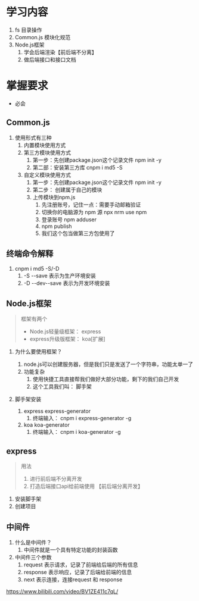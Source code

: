 # 学习内容
1. fs  目录操作
2. Common.js 模块化规范
3. Node.js框架
   1. 学会后端渲染【前后端不分离】
   2. 做后端接口和接口文档
# 掌握要求
  - 必会
## Common.js
1. 使用形式有三种
   1. 内置模块使用方式
   2. 第三方模块使用方式
      1. 第一步：先创建package.json这个记录文件  npm init -y
      2. 第二部：安装第三方库   cnpm i md5 -S
   3. 自定义模块使用方式
      1. 第一步：先创建package.json这个记录文件  npm init -y
      2. 第二步： 创建属于自己的模块
      3. 上传模块到npm.js
         1. 先注册账号，记住一点：需要手动邮箱验证
         2. 切换你的电脑源为 npm 源  npx nrm use npm
         3. 登录账号   npm adduser
         4. npm publish
         5. 我们这个包当做第三方包使用了
## 终端命令解释
1. cnpm i md5 -S/-D
   1. -S   --save 表示为生产环境安装
   2. -D   --dev--save 表示为开发环境安装 


## Node.js框架
> 框架有两个
> - Node.js轻量级框架： express
> - express升级版框架： koa[扩展]
1. 为什么要使用框架？
   1. node.js可以创建服务器，但是我们只是发送了一个字符串，功能太单一了
   2. 功能复杂
      1. 使用快捷工具直接帮我们做好大部分功能，剩下的我们自己开发
      2. 这个工具我们叫： 脚手架

2. 脚手架安装
   1. express  express-generator 
      1. 终端输入： cnpm i express-generator -g
   2. koa      koa-generator
      1. 终端输入： cnpm i koa-generator -g
## express
> 用法
>  1. 进行前后端不分离开发
>  2. 打造后端接口api给前端使用 【前后端分离开发】
1. 安装脚手架
2. 创建项目



## 中间件
1. 什么是中间件？
   1. 中间件就是一个具有特定功能的封装函数
2. 中间件三个参数
   1. request  表示请求，记录了前端给后端的所有信息
   2. response 表示响应，记录了后端给前端的信息
   3. next 表示连接，连接request 和 response 

https://www.bilibili.com/video/BV1ZE411c7qL/